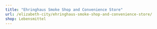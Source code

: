 ```yaml
---
title: "Ehringhaus Smoke Shop and Convenience Store"
url: /elizabeth-city/ehringhaus-smoke-shop-and-convenience-store/
shop: Lebensmittel
---
```

